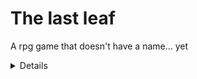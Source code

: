# The last leaf
A rpg game that doesn't have a name... yet<br/>
<details>
  <summary>Details</summary>
  <ul>
    <li>Collision detection and movement working</li>
    <ul>
      <li>Coming soon (art) lol</li>
    </ul>
    <ul>
      <ul>
        <li>Developed by, creativeDrawerStudios</li>
      </ul>
    </ul>
  </ul>
</details>
